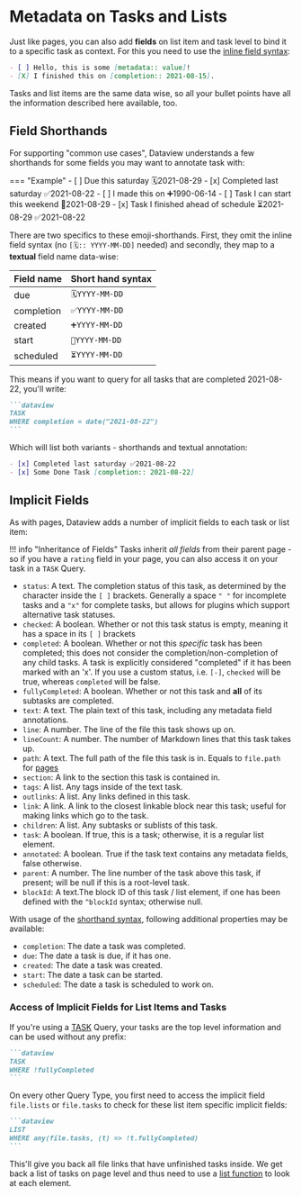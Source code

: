 # Metadata on Tasks and Lists

Just like pages, you can also add **fields** on list item and task level to bind it to a specific task as context. For this you need to use the [inline field syntax](../add-metadata/#inline-fields):

```markdown
- [ ] Hello, this is some [metadata:: value]!
- [X] I finished this on [completion:: 2021-08-15].
```

Tasks and list items are the same data wise, so all your bullet points have all the information described here available, too. 

## Field Shorthands

For supporting "common use cases", Dataview understands a few shorthands for some fields you may want to annotate task
with:

=== "Example"
    - [ ] Due this saturday 🗓️2021-08-29
    - [x] Completed last saturday ✅2021-08-22
    - [ ] I made this on ➕1990-06-14
    - [ ] Task I can start this weekend 🛫2021-08-29
    - [x] Task I finished ahead of schedule ⏳2021-08-29 ✅2021-08-22

There are two specifics to these emoji-shorthands. First, they omit the inline field syntax (no `[🗓️:: YYYY-MM-DD]` needed) and secondly, they map to a **textual** field name data-wise:

| Field name | Short hand syntax |
| ---------- | ----------------- |
| due | `🗓️YYYY-MM-DD` |
| completion |  `✅YYYY-MM-DD` |
| created | `➕YYYY-MM-DD` |
| start | `🛫YYYY-MM-DD` |
| scheduled | `⏳YYYY-MM-DD` |

This means if you want to query for all tasks that are completed 2021-08-22, you'll write: 

~~~markdown
```dataview
TASK
WHERE completion = date("2021-08-22")
```
~~~

Which will list both variants - shorthands and textual annotation:

```markdown
- [x] Completed last saturday ✅2021-08-22
- [x] Some Done Task [completion:: 2021-08-22]
```

## Implicit Fields

As with pages, Dataview adds a number of implicit fields to each task or list item:

!!! info "Inheritance of Fields"
    Tasks inherit *all fields* from their parent page - so if you have a `rating` field in your page, you can also access it on your task in a `TASK` Query. 

- `status`: A text. The completion status of this task, as determined by the character inside the `[ ]` brackets. Generally a
  space `" "` for incomplete tasks and a `"x"` for complete tasks, but allows for plugins which support alternative
  task statuses.
- `checked`: A boolean. Whether or not this task status is empty, meaning it has a space in its `[ ]` brackets
- `completed`: A boolean. Whether or not this *specific* task has been completed; this does not consider the
  completion/non-completion of any child tasks. A task is explicitly considered "completed" if it has been marked with
  an 'x'. If you use a custom status, i.e. `[-]`, `checked` will be true, whereas `completed` will be false.
- `fullyCompleted`: A boolean. Whether or not this task and **all** of its subtasks are completed.
- `text`: A text. The plain text of this task, including any metadata field annotations.
- `line`: A number. The line of the file this task shows up on.
- `lineCount`: A number. The number of Markdown lines that this task takes up.
- `path`: A text. The full path of the file this task is in. Equals to `file.path` for [pages](./metadata-pages.md)
- `section`: A link to the section this task is contained in.
- `tags`: A list. Any tags inside of the text task.
- `outlinks`: A list. Any links defined in this task.
- `link`: A link. A link to the closest linkable block near this task; useful for making links which go to the task.
- `children`: A list. Any subtasks or sublists of this task.
- `task`: A boolean. If true, this is a task; otherwise, it is a regular list element.
- `annotated`: A boolean. True if the task text contains any metadata fields, false otherwise.
- `parent`: A number. The line number of the task above this task, if present; will be null if this is a root-level task.
- `blockId`: A text.The block ID of this task / list element, if one has been defined with the `^blockId` syntax; otherwise null.

With usage of the [shorthand syntax](#field-shorthands), following additional properties may be available:

- `completion`: The date a task was completed.
- `due`: The date a task is due, if it has one.
- `created`: The date a task was created.
- `start`: The date a task can be started.
- `scheduled`: The date a task is scheduled to work on.

### Access of Implicit Fields for List Items and Tasks

If you're using a [TASK](../queries/query-types.md#task-queries) Query, your tasks are the top level information and can be used without any prefix:

~~~markdown
```dataview
TASK
WHERE !fullyCompleted
```
~~~

On every other Query Type, you first need to access the implicit field `file.lists` or `file.tasks` to check for these list item specific implicit fields:

~~~markdown
```dataview
LIST
WHERE any(file.tasks, (t) => !t.fullyCompleted)
```
~~~

This'll give you back all file links that have unfinished tasks inside. We get back a list of tasks on page level and thus need to use a [list function](../reference/functions.md/#anyarray) to look at each element. 